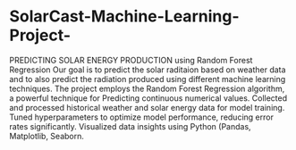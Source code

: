 # SolarCast-Machine-Learning-Project-
PREDICTING SOLAR ENERGY PRODUCTION using Random Forest Regression Our goal is to predict the solar raditaion based on weather data and to also predict the radiation produced using different machine learning techniques. The project employs the Random Forest Regression algorithm, a powerful technique for Predicting continuous numerical values. 
Collected and processed historical weather and solar energy data for model training. Tuned hyperparameters to optimize model performance, reducing error rates significantly. Visualized data insights using Python (Pandas, Matplotlib, Seaborn.
